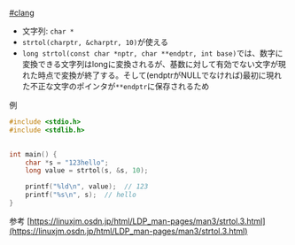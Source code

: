 [#clang](clang) 
- 文字列: `char *`
- `strtol(charptr, &charptr, 10)`が使える
- `long strtol(const char *nptr, char **endptr, int base)`では、数字に変換できる文字列はlongに変換されるが、基数に対して有効でない文字が現れた時点で変換が終了する。そして(endptrがNULLでなければ)最初に現れた不正な文字のポインタが`**endptr`に保存されるため

例
```c
#include <stdio.h>
#include <stdlib.h>

 
int main() {
    char *s = "123hello";
    long value = strtol(s, &s, 10);

    printf("%ld\n", value);  // 123
    printf("%s\n", s);  // hello
}

```

参考
[https://linuxjm.osdn.jp/html/LDP_man-pages/man3/strtol.3.html](https://linuxjm.osdn.jp/html/LDP_man-pages/man3/strtol.3.html)

